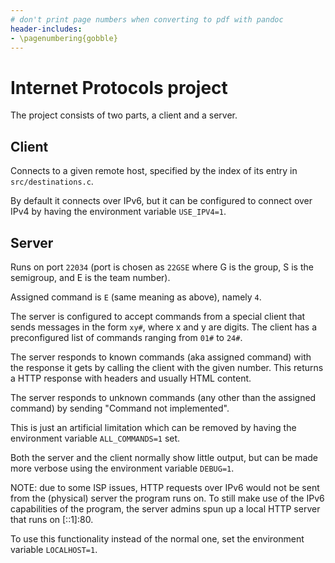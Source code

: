 ```yaml
---
# don't print page numbers when converting to pdf with pandoc
header-includes:
- \pagenumbering{gobble}
---
```


# Internet Protocols project

The project consists of two parts, a client and a server.

## Client

Connects to a given remote host, specified by the index of its entry in `src/destinations.c`.

By default it connects over IPv6, but it can be configured to connect over IPv4 by having the environment variable `USE_IPV4=1`.

## Server

Runs on port `22034` (port is chosen as `22GSE` where G is the group, S is the semigroup, and E is the team number).

Assigned command is `E` (same meaning as above), namely `4`.

The server is configured to accept commands from a special client that sends messages in the form `xy#`, where x and y are digits. The client has a preconfigured list of commands ranging from `01#` to `24#`.

The server responds to known commands (aka assigned command) with the response it gets by calling the client with the given number. This returns a HTTP response with headers and usually HTML content.

The server responds to unknown commands (any other than the assigned command) by sending "Command not implemented".

This is just an artificial limitation which can be removed by having the environment variable `ALL_COMMANDS=1` set.

Both the server and the client normally show little output, but can be made more verbose using the environment variable `DEBUG=1`.

NOTE: due to some ISP issues, HTTP requests over IPv6 would not be sent from the (physical) server the program runs on. To still make use of the IPv6 capabilities of the program, the server admins spun up a local HTTP server that runs on [::1]:80.

To use this functionality instead of the normal one, set the environment variable `LOCALHOST=1`.
